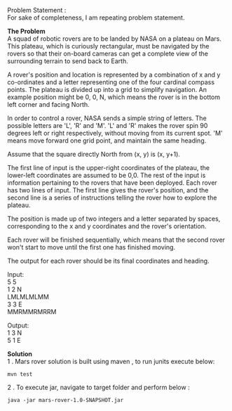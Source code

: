 Problem Statement :<br>
For sake of completeness, I am repeating problem statement.

**The Problem**<br>
A squad of robotic rovers are to be landed by NASA on a plateau on Mars. This plateau, which is curiously rectangular, must be navigated by the rovers so that their on-board cameras can get a complete view of the surrounding terrain to send back to Earth.

A rover's position and location is represented by a combination of x and y co-ordinates and a letter representing one of the four cardinal compass points. The plateau is divided up into a grid to simplify navigation. An example position might be 0, 0, N, which means the rover is in the bottom left corner and facing North.

In order to control a rover, NASA sends a simple string of letters. The possible letters are 'L', 'R' and 'M'. 'L' and 'R' makes the rover spin 90 degrees left or right respectively, without moving from its current spot. 'M' means move forward one grid point, and maintain the same heading.

Assume that the square directly North from (x, y) is (x, y+1).

The first line of input is the upper-right coordinates of the plateau, the lower-left coordinates are assumed to be 0,0. The rest of the input is information pertaining to the rovers that have been deployed. Each rover has two lines of input. The first line gives the rover's position, and the second line is a series of instructions telling the rover how to explore the plateau.

The position is made up of two integers and a letter separated by spaces, corresponding to the x and y coordinates and the rover's orientation.

Each rover will be finished sequentially, which means that the second rover won't start to move until the first one has finished moving.

The output for each rover should be its final coordinates and heading.

Input:<br>
5 5<br>
1 2 N<br>
LMLMLMLMM<br>
3 3 E<br>
MMRMMRMRRM

Output:<br>
1 3 N<br>
5 1 E<br>

**Solution**<br>
1 . Mars rover solution is built using maven , to run junits execute below: <br>

```
mvn test
```

2 . To execute jar,  navigate to target folder and perform below : <br>

```
java -jar mars-rover-1.0-SNAPSHOT.jar
```
